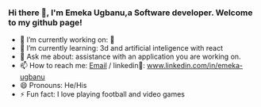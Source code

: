 ### Hi there 👋, I'm Emeka Ugbanu,a Software developer. Welcome to my github page!


- 🔭 I’m currently working on: 🤔
- 🌱 I’m currently learning: 3d and artificial inteligence with react 
- 💬 Ask me about: assistance with an application you are working on.
- 📫 How to reach me: [Email](mailto:jemeka865@gmail.com) / linkedin💼: www.linkedin.com/in/emeka-ugbanu
- 😄 Pronouns: He/His
- ⚡ Fun fact:  I love playing football and video games

